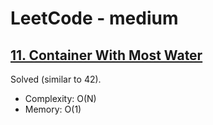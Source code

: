 # LeetCode - medium

## [11. Container With Most Water](https://leetcode.com/problems/container-with-most-water)

Solved (similar to 42).

* Complexity: O(N)
* Memory: O(1)

